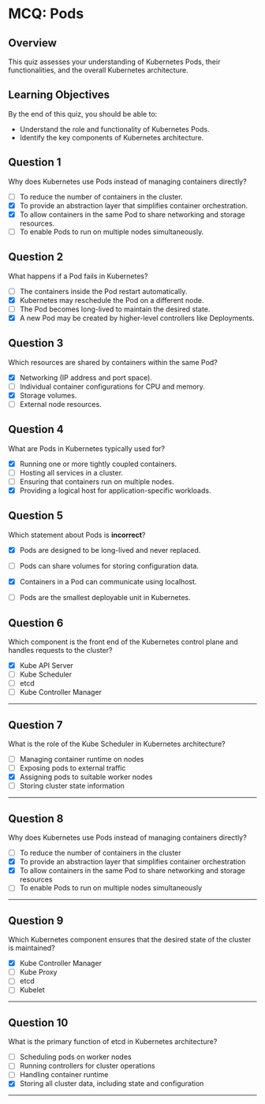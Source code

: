 # MCQ: Pods


## **Overview**

This quiz assesses your understanding of Kubernetes Pods, their functionalities, and the overall Kubernetes architecture.

## **Learning Objectives**

By the end of this quiz, you should be able to:

- Understand the role and functionality of Kubernetes Pods.
- Identify the key components of Kubernetes architecture.

## Question 1

Why does Kubernetes use Pods instead of managing containers directly?  
- [ ] To reduce the number of containers in the cluster.  
- [x] To provide an abstraction layer that simplifies container orchestration.  
- [x] To allow containers in the same Pod to share networking and storage resources.  
- [ ] To enable Pods to run on multiple nodes simultaneously.  

## Question 2

What happens if a Pod fails in Kubernetes?  
- [ ] The containers inside the Pod restart automatically.  
- [x] Kubernetes may reschedule the Pod on a different node.  
- [ ] The Pod becomes long-lived to maintain the desired state.  
- [x] A new Pod may be created by higher-level controllers like Deployments.  

## Question 3

Which resources are shared by containers within the same Pod?  
- [x] Networking (IP address and port space).  
- [ ] Individual container configurations for CPU and memory.  
- [x] Storage volumes.  
- [ ] External node resources.  

## Question 4

What are Pods in Kubernetes typically used for?  
- [x] Running one or more tightly coupled containers.  
- [ ] Hosting all services in a cluster.  
- [ ] Ensuring that containers run on multiple nodes.  
- [x] Providing a logical host for application-specific workloads.  

## Question 5

Which statement about Pods is **incorrect**?  
- [x] Pods are designed to be long-lived and never replaced.  
- [ ] Pods can share volumes for storing configuration data.  
- [x] Containers in a Pod can communicate using localhost.  
- [ ] Pods are the smallest deployable unit in Kubernetes.  


## Question 6

Which component is the front end of the Kubernetes control plane and handles requests to the cluster?  
- [x] Kube API Server  
- [ ] Kube Scheduler  
- [ ] etcd  
- [ ] Kube Controller Manager  

---

## Question 7

What is the role of the Kube Scheduler in Kubernetes architecture?  
- [ ] Managing container runtime on nodes  
- [ ] Exposing pods to external traffic  
- [x] Assigning pods to suitable worker nodes  
- [ ] Storing cluster state information  

---

## Question 8

Why does Kubernetes use Pods instead of managing containers directly?  
- [ ] To reduce the number of containers in the cluster  
- [x] To provide an abstraction layer that simplifies container orchestration  
- [x] To allow containers in the same Pod to share networking and storage resources  
- [ ] To enable Pods to run on multiple nodes simultaneously  

---

## Question 9

Which Kubernetes component ensures that the desired state of the cluster is maintained?  
- [x] Kube Controller Manager  
- [ ] Kube Proxy  
- [ ] etcd  
- [ ] Kubelet  

---

## Question 10

What is the primary function of etcd in Kubernetes architecture?  
- [ ] Scheduling pods on worker nodes  
- [ ] Running controllers for cluster operations  
- [ ] Handling container runtime  
- [x] Storing all cluster data, including state and configuration  
---
